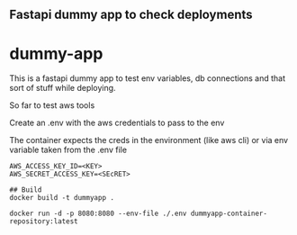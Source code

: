 ## Fastapi dummy app to check deployments
# dummy-app

This is a fastapi dummy app to test env variables, db connections and that sort of stuff while deploying.

So far to test aws tools

Create an .env with the aws credentials to pass to the env

The container expects the creds in the environment (like aws cli) or via env variable taken from the .env file

```
AWS_ACCESS_KEY_ID=<KEY>
AWS_SECRET_ACCESS_KEY=<SEcRET>
```

```
## Build
docker build -t dummyapp .

docker run -d -p 8080:8080 --env-file ./.env dummyapp-container-repository:latest
```
